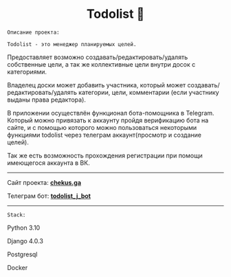 <h1 align="center">Todolist 📝</h1> 

`Описание проекта:`

    Todolist - это менеджер планируемых целей. 

Предоставляет возможно создавать/редактировать/удалять собственные цели, а так же коллективные цели внутри досок с категориями.

Владелец доски может добавить участника, который может создавать/редактировать/удалять категории, цели, комментарии (если участнику выданы права редактора).

В приложении осуществлён функционал бота-помощника в Telegram. Который можно привязать к аккаунту пройдя 
верификацию бота на сайте, и с помощью которого можно пользоваться некоторыми функциями todolist через телеграм аккаунт(просмотр и создание целей).

Так же есть возможность прохождения регистрации при помощи имеющегося аккаунта в ВК.
___

Сайт проекта: **[chekus.ga](http://chekus.ga/)**

Телеграм бот: **[todolist_j_bot](https://t.me/todolist_J_bot)**
___
`Stack:`

Python 3.10

Django 4.0.3

Postgresql

Docker
